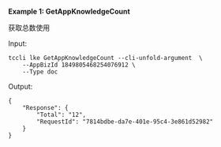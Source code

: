 **Example 1: GetAppKnowledgeCount**

获取总数使用

Input: 

```
tccli lke GetAppKnowledgeCount --cli-unfold-argument  \
    --AppBizId 1849805468254076912 \
    --Type doc
```

Output: 
```
{
    "Response": {
        "Total": "12",
        "RequestId": "7814bdbe-da7e-401e-95c4-3e861d52982"
    }
}
```

